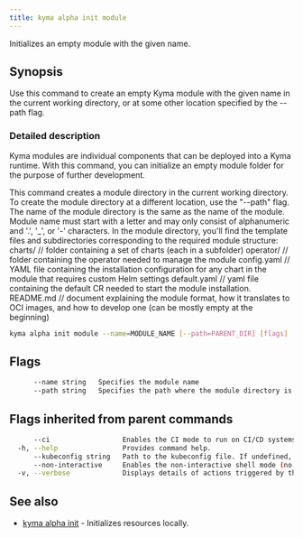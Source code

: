 ```yaml
---
title: kyma alpha init module
---
```


Initializes an empty module with the given name.

## Synopsis

Use this command to create an empty Kyma module with the given name in the current working directory, or at some other location specified by the --path flag.

### Detailed description

Kyma modules are individual components that can be deployed into a Kyma runtime. 
With this command, you can initialize an empty module folder for the purpose of further development.

This command creates a module directory in the current working directory.
To create the module directory at a different location, use the "--path" flag.
The name of the  module directory is the same as the name of the module.
Module name must start with a letter and may only consist of alphanumeric and '.', '_', or '-' characters.
In the module directory, you'll find the template files and subdirectories corresponding to the required module structure:
    charts/       // folder containing a set of charts (each in a subfolder)
    operator/     // folder containing the operator needed to manage the module
    config.yaml   // YAML file containing the installation configuration for any chart in the module that requires custom Helm settings
	default.yaml  // yaml file containing the default CR needed to start the module installation.
    README.md     // document explaining the module format, how it translates to OCI images, and how to develop one (can be mostly empty at the beginning)


```bash
kyma alpha init module --name=MODULE_NAME [--path=PARENT_DIR] [flags]
```

## Flags

```bash
      --name string   Specifies the module name
      --path string   Specifies the path where the module directory is created. The path must exist
```

## Flags inherited from parent commands

```bash
      --ci                  Enables the CI mode to run on CI/CD systems. It avoids any user interaction (such as no dialog prompts) and ensures that logs are formatted properly in log files (such as no spinners for CLI steps).
  -h, --help                Provides command help.
      --kubeconfig string   Path to the kubeconfig file. If undefined, Kyma CLI uses the KUBECONFIG environment variable, or falls back "/$HOME/.kube/config".
      --non-interactive     Enables the non-interactive shell mode (no colorized output, no spinner)
  -v, --verbose             Displays details of actions triggered by the command.
```

## See also

* [kyma alpha init](kyma_alpha_init.md)	 - Initializes resources locally.

